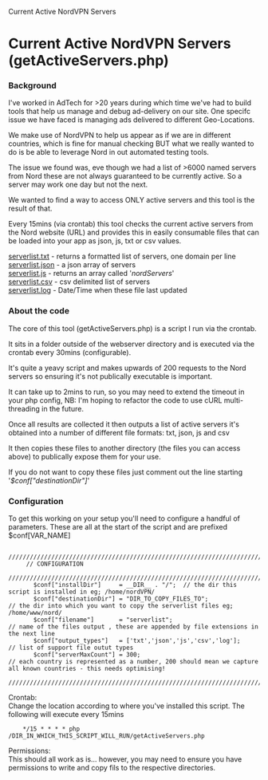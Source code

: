    Current Active NordVPN Servers

Current Active NordVPN Servers (getActiveServers.php)
=====================================================

### Background

I've worked in AdTech for >20 years during which time we've had to build tools that help us manage and debug ad-delivery on our site. One specifc issue we have faced is managing ads delivered to different Geo-Locations.  

We make use of NordVPN to help us appear as if we are in different countries, which is fine for manual checking BUT what we really wanted to do is be able to leverage Nord in out automated testing tools.  

The issue we found was, eve though we had a list of >6000 named servers from Nord these are not always guaranteed to be currently active. So a server may work one day but not the next.  

We wanted to find a way to access ONLY active servers and this tool is the result of that.  

Every 15mins (via crontab) this tool checks the current active servers from the Nord website (URL) and provides this in easily consumable files that can be loaded into your app as json, js, txt or csv values.

[serverlist.txt](serverlist.txt) - returns a formatted list of servers, one domain per line  
[serverlist.json](serverlist.json) - a json array of servers  
[serverlist.js](serverlist.js) - returns an array called '_nordServers_'  
[serverlist.csv](serverlist.csv) - csv delimited list of servers  
[serverlist.log](serverlist.log) - Date/Time when these file last updated  

### About the code

The core of this tool (getActiveServers.php) is a script I run via the crontab.  

It sits in a folder outside of the webserver directory and is executed via the crontab every 30mins (configurable).  

It's quite a yeavy script and makes upwards of 200 requests to the Nord servers so ensuring it's not publically executable is important.  

It can take up to 2mins to run, so you may need to extend the timeout in your php config, NB: I'm hoping to refactor the code to use cURL multi-threading in the future.  

Once all results are collected it then outputs a list of active servers it's obtained into a number of different file formats: txt, json, js and csv  

It then copies these files to another directory (the files you can access above) to publically expose them for your use.  

If you do not want to copy these files just comment out the line starting '_$conf\["destinationDir"\]_'  

### Configuration

To get this working on your setup you'll need to configure a handful of parameters. These are all at the start of the script and are prefixed $conf[VAR_NAME]  

         //////////////////////////////////////////////////////////////////////////////////////////
         // CONFIGURATION
         //////////////////////////////////////////////////////////////////////////////////////////
           $conf["installDir"]     = __DIR__ . "/";  // the dir this script is installed in eg; /home/nordVPN/
           $conf["destinationDir"] = "DIR_TO_COPY_FILES_TO";               // the dir into which you want to copy the serverlist files eg; /home/www/nord/
           $conf["filename"]       = "serverlist";                         // name of the files output , these are appended by file extensions in the next line
           $conf["output_types"]   = ['txt','json','js','csv','log'];      // list of support file outut types
           $conf["serverMaxCount"] = 300;                                  // each country is represented as a number, 200 should mean we capture all known countries - this needs optimising!
         //////////////////////////////////////////////////////////////////////////////////////////
        

Crontab:  
Change the location according to where you've installed this script. The following will execute every 15mins

        */15 * * * * php /DIR_IN_WHICH_THIS_SCRIPT_WILL_RUN/getActiveServers.php
        

Permissions:  
This should all work as is... however, you may need to ensure you have permissions to write and copy fils to the respective directories.
